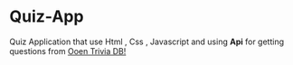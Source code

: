 # Quiz-App
Quiz Application that use Html , Css , Javascript and using **Api** for getting questions from
[Ooen Trivia DB!](http://https://opentdb.com/)
